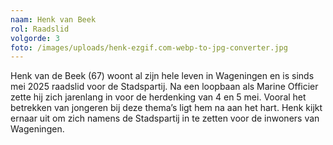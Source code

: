 ```yaml
---
naam: Henk van Beek
rol: Raadslid
volgorde: 3
foto: /images/uploads/henk-ezgif.com-webp-to-jpg-converter.jpg
---
```

Henk van de Beek (67) woont al zijn hele leven in Wageningen en is sinds mei 2025 raadslid voor de Stadspartij. Na een loopbaan als Marine Officier zette hij zich jarenlang in voor de herdenking van 4 en 5 mei. Vooral het betrekken van jongeren bij deze thema’s ligt hem na aan het hart. Henk kijkt ernaar uit om zich namens de Stadspartij in te zetten voor de inwoners van Wageningen.